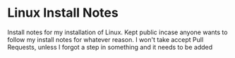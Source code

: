 # Linux Install Notes
Install notes for my installation of Linux. Kept public incase anyone wants to follow my install notes for whatever reason. I won't take accept Pull Requests, unless I forgot a step in something and it needs to be added
